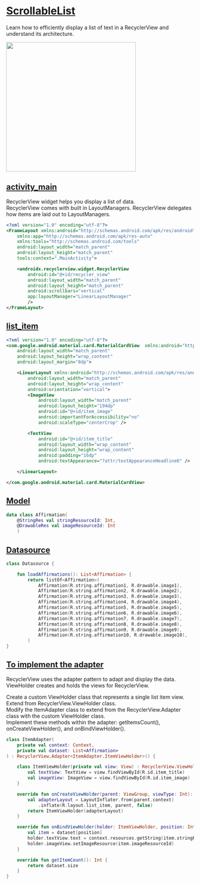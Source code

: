 # **[ScrollableList](https://developer.android.com/codelabs/basic-android-kotlin-training-recyclerview-scrollable-list?continue=https%3A%2F%2Fdeveloper.android.com%2Fcourses%2Fpathways%2Fandroid-basics-kotlin-unit-2-pathway-3%23codelab-https%3A%2F%2Fdeveloper.android.com%2Fcodelabs%2Fbasic-android-kotlin-training-recyclerview-scrollable-list#0)** 
Learn how to efficiently display a list of text in a RecyclerView and understand its architecture.

<img width="348" src="https://github.com/YamamotoDesu/ScrollableList/blob/master/app/src/main/java/Gif/scrollableview.gif">

## **[activity_main](https://github.com/YamamotoDesu/ScrollableList/blob/master/app/src/main/res/layout/activity_main.xml)** 

RecyclerView widget helps you display a list of data.  
RecyclerView comes with built in LayoutManagers. RecyclerView delegates how items are laid out to LayoutManagers.  
```xml 
<?xml version="1.0" encoding="utf-8"?>
<FrameLayout xmlns:android="http://schemas.android.com/apk/res/android"
    xmlns:app="http://schemas.android.com/apk/res-auto"
    xmlns:tools="http://schemas.android.com/tools"
    android:layout_width="match_parent"
    android:layout_height="match_parent"
    tools:context=".MainActivity">

    <androidx.recyclerview.widget.RecyclerView
        android:id="@+id/recycler_view"
        android:layout_width="match_parent"
        android:layout_height="match_parent"
        android:scrollbars="vertical"
        app:layoutManager="LinearLayoutManager"
        />
</FrameLayout>
```

## **[list_item](https://github.com/YamamotoDesu/ScrollableList/blob/master/app/src/main/res/layout/list_item.xml)** 
```xml 
<?xml version="1.0" encoding="utf-8"?>
<com.google.android.material.card.MaterialCardView  xmlns:android="http://schemas.android.com/apk/res/android"
    android:layout_width="match_parent"
    android:layout_height="wrap_content"
    android:layout_margin="8dp">

    <LinearLayout xmlns:android="http://schemas.android.com/apk/res/android"
        android:layout_width="match_parent"
        android:layout_height="wrap_content"
        android:orientation="vertical">
        <ImageView
            android:layout_width="match_parent"
            android:layout_height="194dp"
            android:id="@+id/item_image"
            android:importantForAccessibility="no"
            android:scaleType="centerCrop" />

        <TextView
            android:id="@+id/item_title"
            android:layout_width="wrap_content"
            android:layout_height="wrap_content"
            android:padding="16dp"
            android:textAppearance="?attr/textAppearanceHeadline6" />

    </LinearLayout>

</com.google.android.material.card.MaterialCardView>
```

## **[Model](https://github.com/YamamotoDesu/ScrollableList/blob/master/app/src/main/java/com/codewithkyo/affirmations/model/Affirmation.kt)** 
```kt 
data class Affirmation(
    @StringRes val stringResourceId: Int,
    @DrawableRes val imageResourceId: Int
    )
```

## **[Datasource](https://github.com/YamamotoDesu/ScrollableList/blob/master/app/src/main/java/com/codewithkyo/affirmations/data/Datasource.kt)** 
```kt 
class Datasource {

    fun loadAffirmations(): List<Affirmation> {
        return listOf<Affirmation>(
            Affirmation(R.string.affirmation1, R.drawable.image1),
            Affirmation(R.string.affirmation2, R.drawable.image2),
            Affirmation(R.string.affirmation3, R.drawable.image3),
            Affirmation(R.string.affirmation4, R.drawable.image4),
            Affirmation(R.string.affirmation5, R.drawable.image5),
            Affirmation(R.string.affirmation6, R.drawable.image6),
            Affirmation(R.string.affirmation7, R.drawable.image7),
            Affirmation(R.string.affirmation8, R.drawable.image8),
            Affirmation(R.string.affirmation9, R.drawable.image9),
            Affirmation(R.string.affirmation10, R.drawable.image10),
        )
}
```

## **[To implement the adapter](https://github.com/YamamotoDesu/ScrollableList/blob/master/app/src/main/java/com/codewithkyo/affirmations/adapter/ItemAdapter.kt)** 
RecyclerView uses the adapter pattern to adapt and display the data.  
ViewHolder creates and holds the views for RecyclerView.  

Create a custom ViewHolder class that represents a single list item view. Extend from RecyclerView.ViewHolder class.  
Modify the ItemAdapter class to extend from the RecyclerView.Adapter class with the custom ViewHolder class.  
Implement these methods within the adapter: getItemsCount(), onCreateViewHolder(), and onBindViewHolder().  
```kt  
class ItemAdapter(
    private val context: Context,
    private val dataset: List<Affirmation>
) : RecyclerView.Adapter<ItemAdapter.ItemViewHolder>() {

    class ItemViewHolder(private val view: View) : RecyclerView.ViewHolder(view) {
        val textView: TextView = view.findViewById(R.id.item_title)
        val imageView: ImageView = view.findViewById(R.id.item_image)
    }

    override fun onCreateViewHolder(parent: ViewGroup, viewType: Int): ItemViewHolder {
        val adapterLayout = LayoutInflater.from(parent.context)
            .inflate(R.layout.list_item, parent, false)
        return ItemViewHolder(adapterLayout)
    }

    override fun onBindViewHolder(holder: ItemViewHolder, position: Int) {
        val item = dataset[position]
        holder.textView.text = context.resources.getString(item.stringResourceId)
        holder.imageView.setImageResource(item.imageResourceId)
    }

    override fun getItemCount(): Int {
        return dataset.size
    }
}
```
